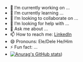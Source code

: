 
- 🔭 I’m currently working on ...
- 🌱 I’m currently learning ...
- 👯 I’m looking to collaborate on ...
- 🤔 I’m looking for help with ...
- 💬 Ask me about ...
- 📫 How to reach me: [LinkedIn](https://www.linkedin.com/in/wesley-menezes-625998193/)
- 😄 Pronouns: Ele/Dele He/Him
- ⚡ Fun fact: ...
- [![Anurag's GitHub stats](https://github-readme-stats.vercel.app/api?username=xxwelldone)](https://github.com/xxwelldone/github-readme-stats&show_icons=true&theme=tokyonight))

